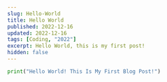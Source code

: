 ```yaml
---
slug: Hello-World
title: Hello World
published: 2022-12-16
updated: 2022-12-16
tags: [Coding, "2022"]
excerpt: Hello World, this is my first post!
hidden: false
---
```


```py
print("Hello World! This Is My First Blog Post!")
```
